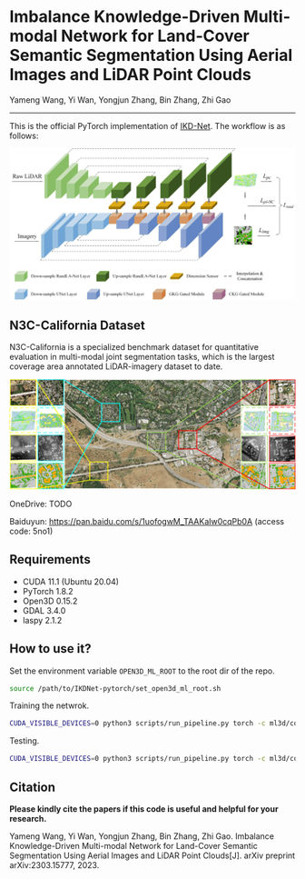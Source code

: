# Imbalance Knowledge-Driven Multi-modal Network for Land-Cover Semantic Segmentation Using Aerial Images and LiDAR Point Clouds
Yameng Wang, Yi Wan, Yongjun Zhang, Bin Zhang, Zhi Gao
___________

This is the official PyTorch implementation of  [IKD-Net](https://arxiv.org/ftp/arxiv/papers/2303/2303.15777.pdf). The workflow is as follows:

![IKD-Net](./network.jpg)

N3C-California Dataset
---------------------
N3C-California is a specialized benchmark dataset for quantitative evaluation in multi-modal joint segmentation tasks, which is the largest coverage area annotated LiDAR-imagery dataset to date.

![N3C-California](./N3C-California.jpg)

OneDrive: TODO

Baiduyun: https://pan.baidu.com/s/1uofogwM_TAAKaIw0cqPb0A (access code: 5no1)

Requirements
---------------------
 * CUDA 11.1 (Ubuntu 20.04)
 * PyTorch 1.8.2
 * Open3D  0.15.2
 * GDAL 3.4.0
 * laspy 2.1.2

How to use it?
---------------------
Set the environment variable `OPEN3D_ML_ROOT` to the root dir of the repo. 
```bash
source /path/to/IKDNet-pytorch/set_open3d_ml_root.sh
```

Training the netwrok.
```bash
CUDA_VISIBLE_DEVICES=0 python3 scripts/run_pipeline.py torch -c ml3d/configs/siamesenet_multisantaclara.yml --dataset.dataset_path path/to/your/dataset/ --dataset.cache_dir path/to/your/cache/ --pipeline SemanticSegmentationDual --dataset.use_cache True
```

Testing.
```bash
CUDA_VISIBLE_DEVICES=0 python3 scripts/run_pipeline.py torch -c ml3d/configs/siamesenet_multisantaclara.yml --dataset.dataset_path path/to/your/dataset/ --dataset.cache_dir path/to/your/cache/ --pipeline SemanticSegmentationDual --dataset.use_cache True --split test --ckpt_path path/to/weight/file/
```


Citation
---------------------

**Please kindly cite the papers if this code is useful and helpful for your research.**

Yameng Wang, Yi Wan, Yongjun Zhang, Bin Zhang, Zhi Gao. Imbalance Knowledge-Driven Multi-modal Network for Land-Cover Semantic Segmentation Using Aerial Images and LiDAR Point Clouds[J]. arXiv preprint arXiv:2303.15777, 2023.
